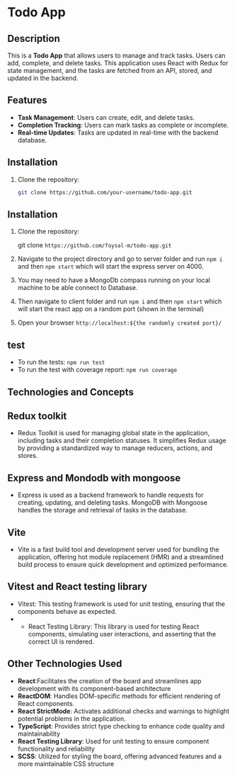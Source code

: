 # Todo App

## Description

This is a **Todo App** that allows users to manage and track tasks. Users can add, complete, and delete tasks. This application uses React with Redux for state management, and the tasks are fetched from an API, stored, and updated in the backend.

## Features

- **Task Management**: Users can create, edit, and delete tasks.
- **Completion Tracking**: Users can mark tasks as complete or incomplete.
- **Real-time Updates**: Tasks are updated in real-time with the backend database.

## Installation

1. Clone the repository:

   ```bash
   git clone https://github.com/your-username/todo-app.git
   ```

## Installation

1. Clone the repository:

   git clone `https://github.com/foysal-m/todo-app.git`

2. Navigate to the project directory and go to server folder and run `npm i` and then `npm start` which will start the express server on 4000.

3. You may need to have a MongoDb compass running on your local machine to be able connect to Database.

4. Then navigate to client folder and run `npm i` and then `npm start` which will start the react app on a random port (shown in the terminal)

5. Open your browser `http://localhost:${the randomly created port}/`

## test

- To run the tests: `npm run test`
- To run the test with coverage report: `npm run coverage`

## Technologies and Concepts

## Redux toolkit

- Redux Toolkit is used for managing global state in the application, including tasks and their completion statuses. It simplifies Redux usage by providing a standardized way to manage reducers, actions, and stores.

## Express and Mondodb with mongoose

- Express is used as a backend framework to handle requests for creating, updating, and deleting tasks. MongoDB with Mongoose handles the storage and retrieval of tasks in the database.

## Vite

- Vite is a fast build tool and development server used for bundling the application, offering hot module replacement (HMR) and a streamlined build process to ensure quick development and optimized performance.

## Vitest and React testing library

- Vitest: This testing framework is used for unit testing, ensuring that the components behave as expected.
- - React Testing Library: This library is used for testing React components, simulating user interactions, and asserting that the correct UI is rendered.

## Other Technologies Used

- **React**:Facilitates the creation of the board and streamlines app development with its component-based architecture
- **ReactDOM**: Handles DOM-specific methods for efficient rendering of React components.
- **React StrictMode**: Activates additional checks and warnings to highlight potential problems in the application.
- **TypeScript**: Provides strict type checking to enhance code quality and maintainability
- **React Testing Library**: Used for unit testing to ensure component functionality and reliability
- **SCSS**: Utilized for styling the board, offering advanced features and a more maintainable CSS structure
